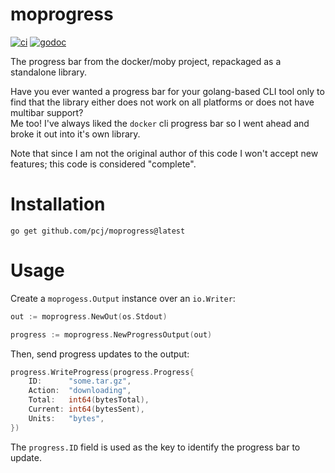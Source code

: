 # moprogress

[![ci](https://github.com/pcj/moprogress/actions/workflows/ci.yml/badge.svg?branch=master&event=push)](https://github.com/pcj/moprogress/actions/workflows/ci.yml)
[![godoc](https://godoc.org/github.com/pcj/moprogress?status.svg)](https://godoc.org/github.com/pcj/moprogress)

The progress bar from the docker/moby project, repackaged  as a standalone library.

Have you ever wanted a progress bar for your golang-based CLI tool only to find that 
the library either does not work on all platforms or does not have multibar support?  
Me too!  I've always liked the `docker` cli progress bar so I went ahead and broke
it out into it's own library.

Note that since I am not the original author of this code I won't accept new features;
this code is considered "complete".

# Installation

```
go get github.com/pcj/moprogress@latest
```

# Usage

Create a `moprogess.Output` instance over an `io.Writer`:

```go
out := moprogress.NewOut(os.Stdout)

progress := moprogress.NewProgressOutput(out)
```

Then, send progress updates to the output:

```go
progress.WriteProgress(progress.Progress{
    ID:      "some.tar.gz",
    Action:  "downloading",
    Total:   int64(bytesTotal),
    Current: int64(bytesSent),
    Units:   "bytes",
})
```

The `progress.ID` field is used as the key to identify the progress bar to update. 